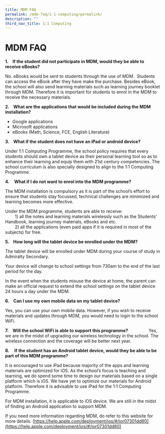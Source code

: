 ```yaml
---
title: MDM FAQ
permalink: /mdm-faq/1-1-computing/permalink/
description: ""
third_nav_title: 1:1 Computing
---
```

MDM FAQ
=======

**1.    If the student did not participate in MDM, would they be able to receive eBooks?**        

No. eBooks would be sent to students through the use of MDM.  Students can access the eBook after they have make the purchase. Besides eBook, the school will also send learning materials such as learning journey booklet through MDM. Therefore it is important for students to enrol in the MDM to receive the necessary materials.  
  
**2.    What are the applications that would be included during the MDM installation?**  
  

*   Google applications
*   Microsoft applications
*   eBooks (Math, Science, FCE, English Literature)

  
**3.    What if the student does not have an iPad or android device?**       

Under 1:1 Computing Programme, the school policy requires that every students should own a tablet device as their personal learning tool so as to enhance their learning and equip them with 21st century competencies. The school curriculum is also specially designed to align to the 1:1 Computing Programme.  


**4.**    **What if I do not want to enrol into the MDM programme?**  

The MDM installation is compulsory as it is part of the school’s effort to ensure that students stay focussed, technical challenges are minimized and learning becomes more effective.  
  
Under the MDM programme, students are able to receive:  
        1) all the notes and learning materials wirelessly such as the Students’ Handbook, learning journey materials, eBooks and etc.  
        2) all the applications (even paid apps if it is required in most of the subjects) for free.  
  
**5.    How long will the tablet device be enrolled under the MDM?**  
  
The tablet device will be enrolled under MDM during your course of study in Admiralty Secondary. 

Your device will change to school settings from 730am to the end of the last period for the day. 

In the event when the students misuse the device at home, the parent can make an official request to extend the school settings on the tablet device 24 hours a day under the MDM.  
  
**6.    Can I use my own mobile data on my tablet device?**  
  
Yes, you can use your own mobile data. However, if you wish to receive materials and updates through MDM, you would need to login to the school WiFi.  
  
**7.    Will the school WiFi is able to support this programme?** 
               
Yes, we are in the midst of upgrading our wireless technology in the school. The wireless connection and the coverage will be better next year.  
  
**8.     If the student has an Android tablet device, would they be able to be part of this MDM programme?**
  
It is encouraged to use iPad because majority of the apps and learning materials are optimized for iOS. As the school’s focus is teaching and learning, we do spend some time to design our materials based on a single platform which is iOS. We have yet to optimize our materials for Android platform. Therefore it is advisable to use iPad for the 1:1 Computing Programme. 


For MDM installation, it is applicable to iOS device. We are still in the midst of finding an Android application to support MDM.  
  

[](https://help.apple.com/deployment/ios/#/ior07301dd60)

If you need more information regarding MDM, do refer to this website for more details. [https://help.apple.com/deployment/ios/#/ior07301dd60](https://help.apple.com/deployment/ios/#/ior07301dd60)